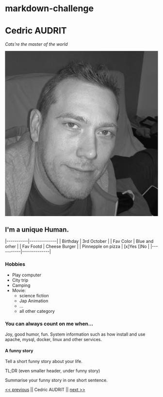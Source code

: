 # markdown-challenge



# Cedric AUDRIT

*Cats're the master of the world*

![](me-badf_bw.png)


## I'm a unique Human.


|-----------|--------------|
| Birthday | 3rd October |
| Fav Color | Blue and orher |
| Fav Footd | Cheese Burger |
| Pinnepple on pizza | [x]Yes []No |
|-----------|--------------|

### Hobbies

* Play computer
* City trip
* Camping
* Movie:
    - science fiction
    - Jap Animation
    - ...
    - all other category

### You can always count on me when...

Joy, good humor, fun. System information such as how install and use apache, mysql, docker, linux and other services.

#### A funny story

Tell a short funny story about your life.

TL;DR (even smaller header, under funny story)

Summarise your funny story in one short sentence.


[<< previous](https://github.com/iCarolinei/markdown-challenge/) || Cedric AUDRIT || [next >>](https://github.com/Freecey/markdown-challenge/)  
